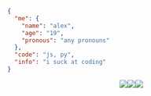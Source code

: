 ```json
{
  "me": {
    "name": "alex",
    "age": "19",
    "pronous": "any pronouns"
  },
  "code": "js, py",
  "info": "i suck at coding"
}
```
<p align="center">
<img src="https://i.imgur.com/yuW2uYh.gif"><img src="https://i.imgur.com/yuW2uYh.gif"><img src="https://i.imgur.com/yuW2uYh.gif">
</p>
